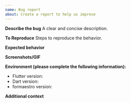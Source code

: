 ```yaml
---
name: Bug report
about: Create a report to help us improve
---
```


**Describe the bug**
A clear and concise description.

**To Reproduce**
Steps to reproduce the behavior.

**Expected behavior**

**Screenshots/GIF**

**Environment (please complete the following information):**
- Flutter version:
- Dart version:
- formaestro version:

**Additional context**
